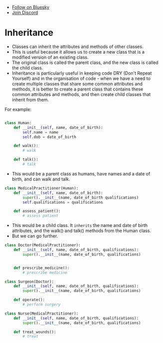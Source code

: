 - [Follow on Bluesky](https://bsky.app/profile/leonlonsdale.dev)
- [Join Discord](https://discord.gg/dhrdFh98UA)

# Inheritance

- Classes can inherit the attributes and methods of other classes.
- This is useful because it allows us to create a new class that is a modified version of an existing class.
- The original class is called the parent class, and the new class is called the child class.
- Inheritance is particularly useful in keeping code DRY (Don't Repeat Yourself) and in the organisation of code - when we have a need to create multiple classes that share some common attributes and methods, it is better to create a parent class that contains these common attributes and methods, and then create child classes that inherit from them.

For example:

```python

class Human:
	def __init__(self, name, date_of_birth):
		self.name = name
		self.dob = date_of_birth

	def walk():
		# walk

	def talk():
		# talk
```

- This would be a parent class as humans, have names and a date of birth, and can walk and talk.

```python
class MedicalPractitioner(Human):
	def __init__(self, name, date_of_birth):
		super().__init__(name, date_of_birth qualifications)
		self.qualifications = qualifications

	def assess_patient():
		# assess patient
```

- This would be a child class. It `inherits` the name and date of birth attributes, and the walk() and talk() methods from the Human class.
- But we can go further.

```python
class Doctor(MedicalPractitioner):
	def __init__(self, name, date_of_birth, qualifications):
		super().__init__(name, date_of_birth, qualifications)


	def prescribe_medicine():
		# prescribe medicine

class Surgeon(Doctor):
	def __init__(self, name, date_of_birth, qualifications):
		super().__init__(name, date_of_birth, qualifications)

	def operate():
		# perform surgery

class Nurse(MedicalPractitioner):
	def __init__(self, name, date_of_birth, qualifications):
		super().__init__(name, date_of_birth, qualifications)

	def treat_wounds():
		# treat
```
